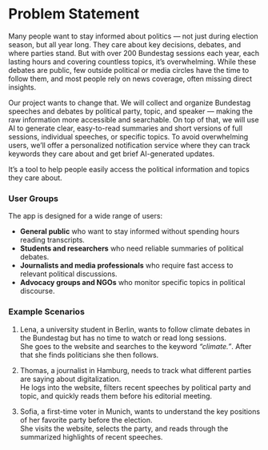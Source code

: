 # Problem Statement

Many people want to stay informed about politics — not just during election season, but all year long. They care about key decisions, debates, and where parties stand. But with over 200 Bundestag sessions each year, each lasting hours and covering countless topics, it’s overwhelming. While these debates are public, few outside political or media circles have the time to follow them, and most people rely on news coverage, often missing direct insights.

Our project wants to change that. We will collect and organize Bundestag speeches and debates by political party, topic, and speaker — making the raw information more accessible and searchable. On top of that, we will use AI to generate clear, easy-to-read summaries and short versions of full sessions, individual speeches, or specific topics. To avoid overwhelming users, we’ll offer a personalized notification service where they can track keywords they care about and get brief AI-generated updates.

It’s a tool to help people easily access the political information and topics they care about.

### User Groups

The app is designed for a wide range of users:

- **General public** who want to stay informed without spending hours reading transcripts.
- **Students and researchers** who need reliable summaries of political debates.
- **Journalists and media professionals** who require fast access to relevant political discussions.
- **Advocacy groups and NGOs** who monitor specific topics in political discourse.

### Example Scenarios

1. Lena, a university student in Berlin, wants to follow climate debates in the Bundestag but has no time to watch or read long sessions.  
   She goes to the website and searches to the keyword _“climate.”_. After that she finds politicians she then follows. 

2. Thomas, a journalist in Hamburg, needs to track what different parties are saying about digitalization.  
   He logs into the website, filters recent speeches by political party and topic, and quickly reads them before his editorial meeting.

3. Sofia, a first-time voter in Munich, wants to understand the key positions of her favorite party before the election.  
   She visits the website, selects the party, and reads through the summarized highlights of recent speeches.
